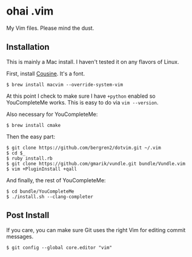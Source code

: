 # ohai .vim

My Vim files. Please mind the dust.

## Installation

This is mainly a Mac install. I haven't tested it on any flavors of Linux.

First, install
[Cousine](http://www.google.com/fonts#UsePlace:use/Collection:Cousine). It's
a font.

    $ brew install macvim --override-system-vim

At this point I check to make sure I have `+python` enabled so YouCompleteMe works.
This is easy to do via `vim --version`.

Also necessary for YouCompleteMe:

    $ brew install cmake

Then the easy part:

    $ git clone https://github.com/bergren2/dotvim.git ~/.vim
    $ cd $_
    $ ruby install.rb
    $ git clone https://github.com/gmarik/vundle.git bundle/Vundle.vim
    $ vim +PluginInstall +qall

And finally, the rest of YouCompleteMe:

    $ cd bundle/YouCompleteMe
    $ ./install.sh --clang-completer

## Post Install

If you care, you can make sure Git uses the right Vim for editing commit
messages.

    $ git config --global core.editor "vim"
